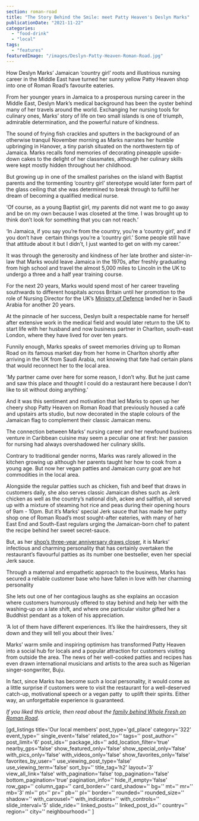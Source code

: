 ```yaml
---
section: roman-road
title: "The Story Behind the Smile: meet Patty Heaven's Deslyn Marks"
publicationDate: "2021-11-22"
categories: 
  - "food-drink"
  - "local"
tags: 
  - "features"
featuredImage: "/images/Deslyn-Patty-Heaven-Roman-Road.jpg"
---
```


How Deslyn Marks’ Jamaican ‘country girl’ roots and illustrious nursing career in the Middle East have turned her sunny yellow Patty Heaven shop into one of Roman Road’s favourite eateries.

From her younger years in Jamaica to a prosperous nursing career in the Middle East, Deslyn Mark’s medical background has been the oyster behind many of her travels around the world. Exchanging her nursing tools for culinary ones, Marks’ story of life on two small islands is one of triumph, admirable determination, and the powerful nature of kindness. 

The sound of frying fish crackles and sputters in the background of an otherwise tranquil November morning as Marks narrates her humble upbringing in Hanover, a tiny parish situated on the northwestern tip of Jamaica. Marks recalls fond memories of decorating pineapple upside-down cakes to the delight of her classmates, although her culinary skills were kept mostly hidden throughout her childhood.  

But growing up in one of the smallest parishes on the island with Baptist parents and the tormenting ‘country girl’ stereotype would later form part of the glass ceiling that she was determined to break through to fulfill her dream of becoming a qualified medical nurse. 

‘Of course, as a young Baptist girl, my parents did not want me to go away and be on my own because I was closeted at the time. I was brought up to think don’t look for something that you can not reach.’ 

‘In Jamaica, if you say you’re from the country, you’re a ‘country girl’, and if you don’t have  certain things you’re a ‘country girl.’ Some people still have that attitude about it but I didn’t, I just wanted to get on with my career.’ 

It was through the generosity and kindness of her late brother and sister-in-law that Marks would leave Jamaica in the 1970s, after freshly graduating from high school and travel the almost 5,000 miles to Lincoln in the UK to undergo a three and a half year training course.

For the next 20 years, Marks would spend most of her career traveling southwards to different hospitals across Britain until her promotion to the role of Nursing Director for the UK’s [Ministry of Defence](https://www.gov.uk/government/organisations/ministry-of-defence) landed her in Saudi Arabia for another 20 years. 

At the pinnacle of her success, Deslyn built a respectable name for herself after extensive work in the medical field and would later return to the UK to start life with her husband and now business partner in Charlton, south-east London, where they have lived for over ten years.

Funnily enough, Marks speaks of sweet memories driving up to Roman Road on its famous market day from her home in Charlton shortly after arriving in the UK from Saudi Arabia, not knowing that fate had certain plans that would reconnect her to the local area. 

‘My partner came over here for some reason, I don’t why. But he just came and saw this place and thought I could do a restaurant here because I don’t like to sit without doing anything.’ 

And it was this sentiment and motivation that led Marks to open up her cheery shop Patty Heaven on Roman Road that previously housed a café and upstairs arts studio, but now decorated in the staple colours of the Jamaican flag to complement their classic Jamaican menu. 

The connection between Marks’ nursing career and her newfound business venture in Caribbean cuisine may seem a peculiar one at first: her passion for nursing had always overshadowed her culinary skills. 

Contrary to traditional gender norms, Marks was rarely allowed in the kitchen growing up although her parents taught her how to cook from a young age. But now her vegan patties and Jamaican curry goat are hot commodities in the local area.

Alongside the regular patties such as chicken, fish and beef that draws in customers daily, she also serves classic Jamaican dishes such as Jerk chicken as well as the country’s national dish, ackee and saltfish, all served up with a mixture of steaming hot rice and peas during their opening hours of 9am - 10pm. But it’s Marks' special Jerk sauce that has made her patty shop one of Roman Road’s most sought-after eateries, with many of her East End and South-East regulars urging the Jamaican-born chef to patent the recipe behind her sweet secret-sauce.

But, as her [shop’s three-year anniversary draws closer](https://romanroadlondon.com/patty-heaven-caribbean-restaurant-opens-on-roman-road/), it is Marks’ infectious and charming personality that has certainly overtaken the restaurant’s flavourful patties as its number one bestseller, even her special Jerk sauce.

Through a maternal and empathetic approach to the business, Marks has secured a reliable customer base who have fallen in love with her charming personality  

She lets out one of her contagious laughs as she explains an occasion where customers humorously offered to stay behind and help her with the washing-up on a late shift, and where one particular visitor gifted her a Buddhist pendant as a token of his appreciation. 

‘A lot of them have different experiences. It’s like the hairdressers, they sit down and they will tell you about their lives.’ 

Marks’ warm smile and inspiring optimism has transformed Patty Heaven into a social hub for locals and a popular attraction for customers visiting from outside the area. The news of her well-cooked patties and recipes has even drawn international musicians and artists to the area such as Nigerian singer-songwriter, Buju. 

In fact, since Marks has become such a local personality, it would come as a little surprise if customers were to visit the restaurant for a well-deserved catch-up, motivational speech or a vegan patty  to uplift their spirits. Either way, an unforgettable experience is guaranteed.  

_If you liked this article, then read about the [family behind Whole Fresh on Roman Road](https://romanroadlondon.com/whole-fresh-roman-road-bow-opens/)._

\[gd\_listings title='Our local members' post\_type='gd\_place' category='322' event\_type='' single\_event='false' related\_to='' tags='' post\_author='' post\_limit='6' post\_ids='' package\_ids='' add\_location\_filter='true' nearby\_gps='false' show\_featured\_only='false' show\_special\_only='false' with\_pics\_only='false' with\_videos\_only='false' show\_favorites\_only='false' favorites\_by\_user='' use\_viewing\_post\_type='false' use\_viewing\_term='false' sort\_by='' title\_tag='h2' layout='3' view\_all\_link='false' with\_pagination='false' top\_pagination='false' bottom\_pagination='true' pagination\_info='' hide\_if\_empty='false' row\_gap='' column\_gap='' card\_border='' card\_shadow='' bg='' mt='' mr='' mb='3' ml='' pt='' pr='' pb='' pl='' border='' rounded='' rounded\_size='' shadow='' with\_carousel='' with\_indicators='' with\_controls='' slide\_interval='5' slide\_ride='' linked\_posts='' linked\_post\_id='' country='' region='' city='' neighbourhood='' \]
